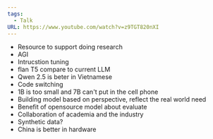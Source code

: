 ```yaml
---
tags:
  - Talk
URL: https://www.youtube.com/watch?v=z9TGT820nXI
---
```

- Resource to support doing research
- AGI
- Intrucstion tuning
- flan T5 compare to current LLM
- Qwen 2.5 is beter in Vietnamese
- Code switching
- 1B is too small and 7B can't put in the cell phone
- Building model based on perspective, reflect the real world need
- Benefit of opensource model about evaluate
- Collaboration of academia and the industry
- Synthetic data?
- China is better in hardware